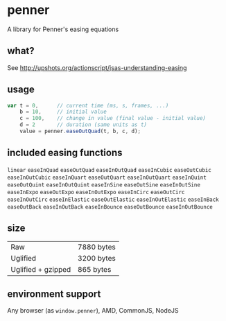 # penner

A library for Penner's easing equations

## what?

See http://upshots.org/actionscript/jsas-understanding-easing

## usage

```js
var t = 0,		// current time (ms, s, frames, ...)
	b = 10,		// initial value
	c = 100,	// change in value (final value - initial value)
	d = 2		// duration (same units as t)
	value = penner.easeOutQuad(t, b, c, d);
```

## included easing functions

`linear` `easeInQuad` `easeOutQuad` `easeInOutQuad` `easeInCubic` `easeOutCubic` `easeInOutCubic` `easeInQuart` `easeOutQuart` `easeInOutQuart` `easeInQuint` `easeOutQuint` `easeInOutQuint` `easeInSine` `easeOutSine` `easeInOutSine` `easeInExpo` `easeOutExpo` `easeInOutExpo` `easeInCirc` `easeOutCirc` `easeInOutCirc` `easeInElastic` `easeOutElastic` `easeInOutElastic` `easeInBack` `easeOutBack` `easeInOutBack` `easeInBounce` `easeOutBounce` `easeInOutBounce`

## size

|						|				|
|-----------------------|---------------|
| Raw					| 7880 bytes	|
| Uglified				| 3200 bytes	|
| Uglified + gzipped	| 865 bytes		|

## environment support

Any browser (as `window.penner`), AMD, CommonJS, NodeJS